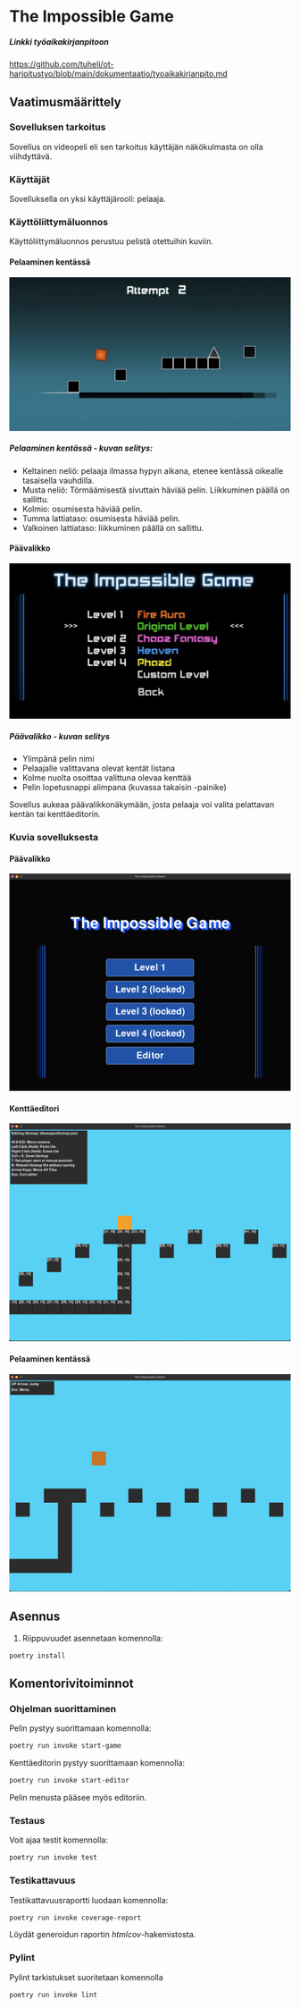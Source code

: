 # The Impossible Game

##### Linkki työaikakirjanpitoon

https://github.com/tuheli/ot-harjoitustyo/blob/main/dokumentaatio/tyoaikakirjanpito.md

## Vaatimusmäärittely

### Sovelluksen tarkoitus

Sovellus on videopeli eli sen tarkoitus käyttäjän näkökulmasta on olla viihdyttävä.

### Käyttäjät

Sovelluksella on yksi käyttäjärooli: pelaaja.

### Käyttöliittymäluonnos

Käyttöliittymäluonnos perustuu pelistä otettuihin kuviin.

#### Pelaaminen kentässä

![](./dokumentaatio/kuvat/kayttoliittyma-referenssi-pelaaminen.png)

##### Pelaaminen kentässä - kuvan selitys:

- Keltainen neliö: pelaaja ilmassa hypyn aikana, etenee kentässä oikealle tasaisella vauhdilla.
- Musta neliö: Törmäämisestä sivuttain häviää pelin. Liikkuminen päällä on sallittu.
- Kolmio: osumisesta häviää pelin.
- Tumma lattiataso: osumisesta häviää pelin.
- Valkoinen lattiataso: liikkuminen päällä on sallittu.

#### Päävalikko

![](./dokumentaatio/kuvat/kayttoliittyma-referenssi-menu.png)

##### Päävalikko - kuvan selitys

- Ylimpänä pelin nimi
- Pelaajalle valittavana olevat kentät listana
- Kolme nuolta osoittaa valittuna olevaa kenttää
- Pelin lopetusnappi alimpana (kuvassa takaisin -painike)

Sovellus aukeaa päävalikkonäkymään, josta pelaaja voi valita pelattavan kentän tai kenttäeditorin.

### Kuvia sovelluksesta

#### Päävalikko

![](./dokumentaatio/kuvat/peli-menu.png)

#### Kenttäeditori

![](./dokumentaatio/kuvat/editori.png)

#### Pelaaminen kentässä

![](./dokumentaatio/kuvat/pelaaminen.png)

## Asennus

1. Riippuvuudet asennetaan komennolla:

```bash
poetry install
```

## Komentorivitoiminnot

### Ohjelman suorittaminen

Pelin pystyy suorittamaan komennolla:

```bash
poetry run invoke start-game
```

Kenttäeditorin pystyy suorittamaan komennolla:

```bash
poetry run invoke start-editor
```

Pelin menusta pääsee myös editoriin.

### Testaus

Voit ajaa testit komennolla:

```bash
poetry run invoke test
```

### Testikattavuus

Testikattavuusraportti luodaan komennolla:

```bash
poetry run invoke coverage-report
```

Löydät generoidun raportin _htmlcov_-hakemistosta.

### Pylint

Pylint tarkistukset suoritetaan komennolla

```bash
poetry run invoke lint
```
